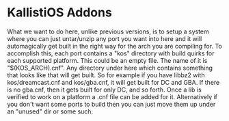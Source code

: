 # KallistiOS Addons

What we want to do here, unlike previous versions, is to setup a system
where you can just untar/unzip any port you want into here and it
will automagically get built in the right way for the arch you are
compiling for. To accomplish this, each port contains a "kos" directory
with build quirks for each supported platform. This could be an empty
file. The name of it is "$(KOS_ARCH).cnf". Any directory under here
which contains something that looks like that will get built. So for
example if you have libbz2 with kos/dreamcast.cnf and kos/gba.cnf, it
will get built for DC and GBA. If there is no gba.cnf, then it gets
built for only DC, and so forth. Once a lib is verified to work on a
platform a .cnf file can be added for it. Alternatively if you don't
want some ports to build then you can just move them up under an "unused"
dir or some such.
